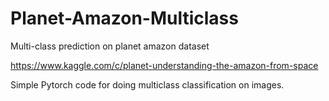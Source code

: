 # Planet-Amazon-Multiclass
Multi-class prediction on planet amazon dataset

https://www.kaggle.com/c/planet-understanding-the-amazon-from-space


Simple Pytorch code for doing multiclass classification on images.

